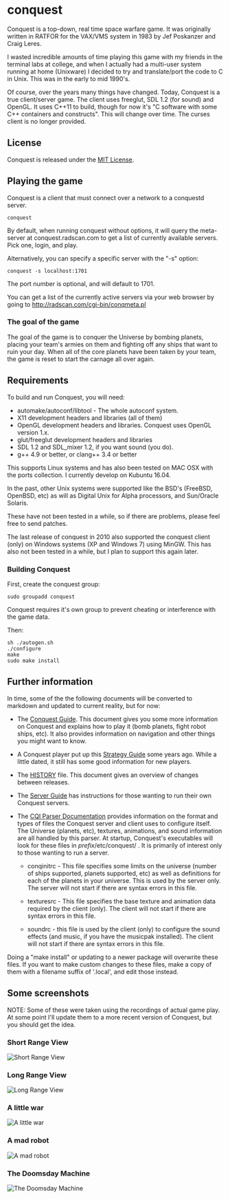 # conquest

Conquest is a top-down, real time space warfare game.  It was
originally written in RATFOR for the VAX/VMS system in 1983 by Jef
Poskanzer and Craig Leres.

I wasted incredible amounts of time playing this game with my friends
in the terminal labs at college, and when I actually had a multi-user
system running at home (Unixware) I decided to try and translate/port
the code to C in Unix.  This was in the early to mid 1990's.

Of course, over the years many things have changed. Today, Conquest is
a true client/server game.  The client uses freeglut, SDL 1.2 (for
sound) and OpenGL.  It uses C++11 to build, though for now it's "C
software with some C++ containers and constructs".  This will change
over time.  The curses client is no longer provided.

## License

Conquest is released under the [MIT License](LICENSE.txt).

## Playing the game

Conquest is a client that must connect over a network to a conquestd
server.

```conquest ```

By default, when running conquest without options, it will
query the meta-server at conquest.radscan.com to get a list of
currently available servers.  Pick one, login, and play.

Alternatively, you can specify a specific server with the "-s" option:

```conquest -s localhost:1701```

The port number is optional, and will default to 1701.

You can get a list of the currently active servers via your web browser
by going to http://radscan.com/cgi-bin/conqmeta.pl

### The goal of the game

The goal of the game is to conquer the Universe by bombing planets,
placing your team's armies on them and fighting off any ships that
want to ruin your day.  When all of the core planets have been taken
by your team, the game is reset to start the carnage all over again.

## Requirements

To build and run Conquest, you will need:

* automake/autoconf/libtool - The whole autoconf system.
* X11 development headers and libraries (all of them)
* OpenGL development headers and libraries. Conquest uses OpenGL
  version 1.x.
* glut/freeglut development headers and libraries
* SDL 1.2 and SDL_mixer 1.2, if you want sound (you do).
* g++ 4.9 or better, or clang++ 3.4 or better

This supports Linux systems and has also been tested on MAC OSX with
the ports collection. I currently develop on Kubuntu 16.04.

In the past, other Unix systems were supported like the BSD's
(FreeBSD, OpenBSD, etc) as will as Digital Unix for Alpha processors,
and Sun/Oracle Solaris.

These have not been tested in a while, so if there are problems,
please feel free to send patches.

The last release of conquest in 2010 also supported the conquest
client (only) on Windows systems (XP and Windows 7) using MinGW.  This
has also not been tested in a while, but I plan to support this again
later.

### Building Conquest

First, create the conquest group:

```sudo groupadd conquest```

Conquest requires it's own group to prevent cheating or interference
with the game data.

Then:

```
sh ./autogen.sh
./configure
make
sudo make install
```

## Further information

In time, some of the the following documents will be converted to
markdown and updated to current reality, but for now:

* The [Conquest Guide](docs/conquest-guide.md). This document gives
  you some more information on Conquest and explains how to play it
  (bomb planets, fight robot ships, etc).  It also provides
  information on navigation and other things you might want to know.

* A Conquest player put up this
  [Strategy Guide](http://cataboligne.org/index.php?itemid=17) some
  years ago.  While a little dated, it still has some good
  information for new players.

* The [HISTORY](docs/HISTORY.txt) file.  This document gives
  an overview of changes between releases.

* The [Server Guide](docs/server-guide.md) has instructions for those
  wanting to run their own Conquest servers.

* The [CQI Parser Documentation](docs/conqinit.txt) provides
  information on the format and types of files the Conquest server and
  client uses to configure itself.  The Universe (planets, etc),
  textures, animations, and sound information are all handled by this
  parser.  At startup, Conquest's executables will look for these
  files in *prefix*/etc/conquest/ .  It is primarily of interest only
  to those wanting to run a server.

  * conqinitrc - This file specifies some limits on the universe
    (number of ships supported, planets supported, etc) as well as
    definitions for each of the planets in your universe.  This is
    used by the server only.  The server will not start if there are
    syntax errors in this file.

  * texturesrc - This file specifies the base texture and animation
    data required by the client (only).  The client will not start if
    there are syntax errors in this file.

  * soundrc - this file is used by the client (only) to configure the
    sound effects (and music, if you have the musicpak installed).
    The client will not start if there are syntax errors in this file.

Doing a "make install" or updating to a newer package will overwrite
these files.  If you want to make custom changes to these files, make
a copy of them with a filename suffix of '.local', and edit those
instead.

## Some screenshots

NOTE: Some of these were taken using the recordings of actual game
play.  At some point I'll update them to a more recent version of
Conquest, but you should get the idea.

### Short Range View
![Short Range View](docs/images/short-range.png)

### Long Range View
![Long Range View](docs/images/long-range.png)

### A little war
![A little war](docs/images/conq-war.jpg)

### A mad robot
![A mad robot](docs/images/furball.jpg)

### The Doomsday Machine
![The Doomsday Machine](docs/images/doomsday.jpg)
